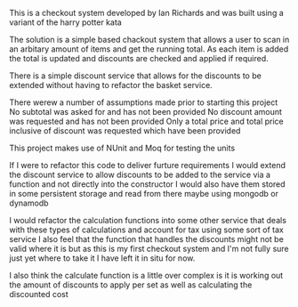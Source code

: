 This is a checkout system developed by Ian Richards and was built using a variant of the harry potter kata

The solution is a simple based chackout system that allows a user to scan in an arbitary amount of items 
and get the running total. As each item is added the total is updated and discounts are checked and applied if
required. 

There is a simple discount service that allows for the discounts to be extended without having to refactor the basket service.

There werew a number of assumptions made prior to starting this project
    No subtotal was asked for and has not been provided
    No discount amount was requested and has not been provided
    Only a total price and total price inclusive of discount was requested which have been provided

This project makes use of NUnit and Moq for testing the units

If I were to refactor this code to deliver furture requirements I would extend the discount service to 
allow discounts to be added to the service via a function and not directly into the constructor 
I would also have them stored in some persistent storage and read from there maybe using mongodb or dynamodb

I would refactor the calculation functions into some other service that deals with these types of calculations and account for tax using some sort of tax service
I also feel that the function that handles the discounts might not be valid where it is but as this is my first checkout 
system and I'm not fully sure just yet where to take it I have left it in situ for now.

I also think the calculate function is a little over complex is it is working out the amount of discounts to apply per set as well as calculating the discounted cost